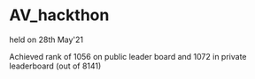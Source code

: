 # AV_hackthon
held on 28th May'21

Achieved rank of 1056 on public leader board
and 1072 in private leaderboard (out of 8141)
